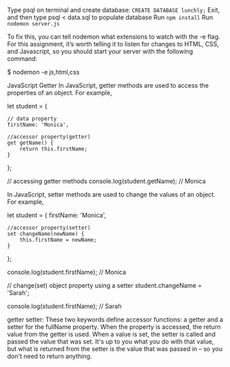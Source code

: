 Type psql on terminal and create database: `CREATE DATABASE lunchly;`
Exit, and then type psql < data.sql to populate database
Run `npm install`
Run `nodemon server.js`

To fix this, you can tell nodemon what extensions to watch with the -e flag. For this assignment, it’s worth telling it to listen for changes to HTML, CSS, and Javascript, so you should start your server with the following command:

$ nodemon -e js,html,css

JavaScript Getter
In JavaScript, getter methods are used to access the properties of an object. For example,

let student = {

    // data property
    firstName: 'Monica',
    
    //accessor property(getter)
    get getName() {
        return this.firstName;
    }
};


// accessing getter methods
console.log(student.getName); // Monica


In JavaScript, setter methods are used to change the values of an object. For example,

let student = {
    firstName: 'Monica',
    
    //accessor property(setter)
    set changeName(newName) {
        this.firstName = newName;
    }
};

console.log(student.firstName); // Monica

// change(set) object property using a setter
student.changeName = 'Sarah';

console.log(student.firstName); // Sarah



getter setter:
These two keywords define accessor functions: a getter and a setter for the fullName property. When the property is accessed, the return value from the getter is used. When a value is set, the setter is called and passed the value that was set. It's up to you what you do with that value, but what is returned from the setter is the value that was passed in – so you don't need to return anything.